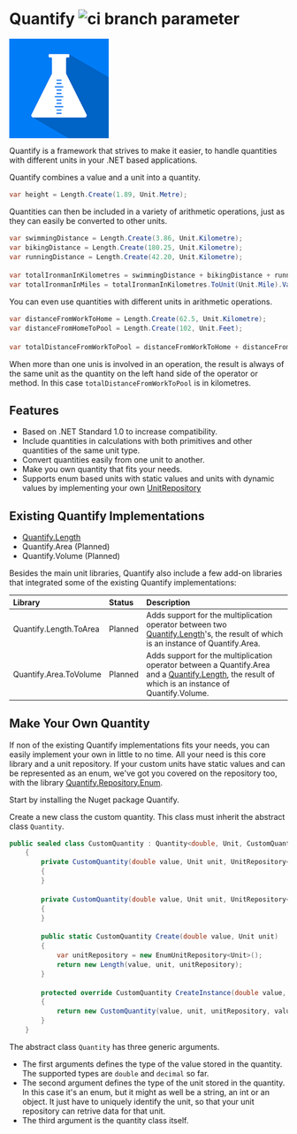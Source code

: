 # Quantify ![ci branch parameter](https://github.com/acidicsoftware/dotnet-quantify/workflows/Continuous%20Integration/badge.svg?branch=trunk)

<img src="assets/quantify-logo.png" height="180px" width="180px" align="center" />

Quantify is a framework that strives to make it easier, to handle quantities with different units in your .NET based applications.

Quantify combines a value and a unit into a quantity.

```csharp
var height = Length.Create(1.89, Unit.Metre);
```
Quantities can then be included in a variety of arithmetic operations, just as they can easily be converted to other units.

```csharp
var swimmingDistance = Length.Create(3.86, Unit.Kilometre);
var bikingDistance = Length.Create(180.25, Unit.Kilometre);
var runningDistance = Length.Create(42.20, Unit.Kilometre);

var totalIronmanInKilometres = swimmingDistance + bikingDistance + runningDistance;
var totalIronmanInMiles = totalIronmanInKilometres.ToUnit(Unit.Mile).Value;
```

You can even use quantities with different units in arithmetic operations.

```csharp
var distanceFromWorkToHome = Length.Create(62.5, Unit.Kilometre);
var distanceFromHomeToPool = Length.Create(102, Unit.Feet);

var totalDistanceFromWorkToPool = distanceFromWorkToHome + distanceFromHomeToPool;
```

When more than one unis is involved in an operation, the result is always of the same unit as the quantity on the left hand side of the operator or method. In this case `totalDistanceFromWorkToPool` is in kilometres.

## Features
- Based on .NET Standard 1.0 to increase compatibility.
- Include quantities in calculations with both primitives and other quantities of the same unit type.
- Convert quantities easily from one unit to another.
- Make you own quantity that fits your needs.
- Supports enum based units with static values and units with dynamic values by implementing your own [UnitRepository](src/Quantify/Repository/UnitRepository.cs)

## Existing Quantify Implementations

- [Quantify.Length](https://github.com/acidicsoftware/dotnet-quantify-length)
- Quantify.Area (Planned)
- Quantify.Volume (Planned)

Besides the main unit libraries, Quantify also include a few add-on libraries that integrated some of the existing Quantify implementations:

| Library | Status | Description |
| :--- | :--- | :--- |
| Quantify.Length.ToArea | Planned | Adds support for the multiplication operator between two [Quantify.Length](https://github.com/acidicsoftware/dotnet-quantify-length)'s, the result of which is an instance of Quantify.Area. |
| Quantify.Area.ToVolume | Planned | Adds support for the multiplication operator between a Quantify.Area and a [Quantify.Length](https://github.com/acidicsoftware/dotnet-quantify-length), the result of which is an instance of Quantify.Volume. |

## Make Your Own Quantity
If non of the existing Quantify implementations fits your needs, you can easily implement your own in little to no time. All your need is this core library and a unit repository. If your custom units have static values and can be represented as an enum, we've got you covered on the repository too, with the library [Quantify.Repository.Enum](https://github.com/acidicsoftware/dotnet-quantify-repository-enum).

Start by installing the Nuget package Quantify.

Create a new class the custom quantity. This class must inherit the abstract class `Quantity`.

```csharp
public sealed class CustomQuantity : Quantity<double, Unit, CustomQuantity>
    {
        private CustomQuantity(double value, Unit unit, UnitRepository<Unit> unitRepository) : base(value, unit, unitRepository)
        {
        }

        private CustomQuantity(double value, Unit unit, UnitRepository<Unit> unitRepository, ValueCalculator<double> valueCalculator, ValueConverter<double, Unit> valueConverter) : base(value, unit, unitRepository, valueCalculator, valueConverter)
        {
        }

        public static CustomQuantity Create(double value, Unit unit)
        {
            var unitRepository = new EnumUnitRepository<Unit>();
            return new Length(value, unit, unitRepository);
        }

        protected override CustomQuantity CreateInstance(double value, Unit unit, UnitRepository<Unit> unitRepository, ValueCalculator<double> valueCalculator, ValueConverter<double, Unit> valueConverter)
        {
            return new CustomQuantity(value, unit, unitRepository, valueCalculator, valueConverter);
        }
    }
```

The abstract class `Quantity` has three generic arguments.

- The first arguments defines the type of the value stored in the quantity. The supported types are `double` and `decimal` so far.
- The second argument defines the type of the unit stored in the quantity. In this case it's an enum, but it might as well be a string, an int or an object. It just have to uniquely identify the unit, so that your unit repository can retrive data for that unit.
- The third argument is the quantity class itself.